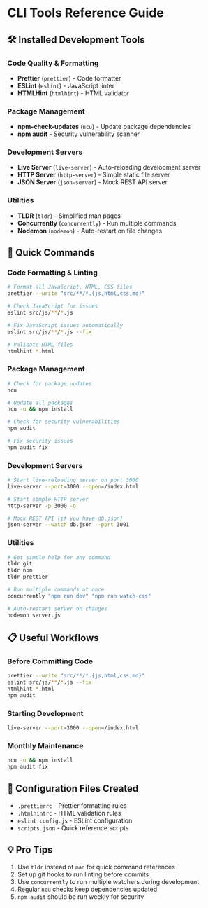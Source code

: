 # CLI Tools Reference Guide

## 🛠️ Installed Development Tools

### Code Quality & Formatting

- **Prettier** (`prettier`) - Code formatter
- **ESLint** (`eslint`) - JavaScript linter
- **HTMLHint** (`htmlhint`) - HTML validator

### Package Management

- **npm-check-updates** (`ncu`) - Update package dependencies
- **npm audit** - Security vulnerability scanner

### Development Servers

- **Live Server** (`live-server`) - Auto-reloading development server
- **HTTP Server** (`http-server`) - Simple static file server
- **JSON Server** (`json-server`) - Mock REST API server

### Utilities

- **TLDR** (`tldr`) - Simplified man pages
- **Concurrently** (`concurrently`) - Run multiple commands
- **Nodemon** (`nodemon`) - Auto-restart on file changes

## 🚀 Quick Commands

### Code Formatting & Linting

```bash
# Format all JavaScript, HTML, CSS files
prettier --write "src/**/*.{js,html,css,md}"

# Check JavaScript for issues
eslint src/js/**/*.js

# Fix JavaScript issues automatically
eslint src/js/**/*.js --fix

# Validate HTML files
htmlhint *.html
```

### Package Management

```bash
# Check for package updates
ncu

# Update all packages
ncu -u && npm install

# Check for security vulnerabilities
npm audit

# Fix security issues
npm audit fix
```

### Development Servers

```bash
# Start live-reloading server on port 3000
live-server --port=3000 --open=/index.html

# Start simple HTTP server
http-server -p 3000 -o

# Mock REST API (if you have db.json)
json-server --watch db.json --port 3001
```

### Utilities

```bash
# Get simple help for any command
tldr git
tldr npm
tldr prettier

# Run multiple commands at once
concurrently "npm run dev" "npm run watch-css"

# Auto-restart server on changes
nodemon server.js
```

## 📋 Useful Workflows

### Before Committing Code

```bash
prettier --write "src/**/*.{js,html,css,md}"
eslint src/js/**/*.js --fix
htmlhint *.html
npm audit
```

### Starting Development

```bash
live-server --port=3000 --open=/index.html
```

### Monthly Maintenance

```bash
ncu -u && npm install
npm audit fix
```

## 🔧 Configuration Files Created

- `.prettierrc` - Prettier formatting rules
- `.htmlhintrc` - HTML validation rules
- `eslint.config.js` - ESLint configuration
- `scripts.json` - Quick reference scripts

## 💡 Pro Tips

1. Use `tldr` instead of `man` for quick command references
2. Set up git hooks to run linting before commits
3. Use `concurrently` to run multiple watchers during development
4. Regular `ncu` checks keep dependencies updated
5. `npm audit` should be run weekly for security
